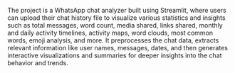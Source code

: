 The project is a WhatsApp chat analyzer built using Streamlit, where users can upload their chat history file to visualize various statistics and insights such as total messages, word count, media shared, links shared, monthly and daily activity timelines, activity maps, word clouds, most common words, emoji analysis, and more. It preprocesses the chat data, extracts relevant information like user names, messages, dates, and then generates interactive visualizations and summaries for deeper insights into the chat behavior and trends.

